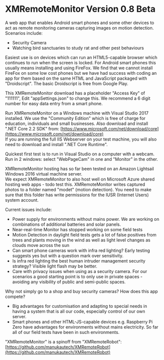 # XMRemoteMonitor Version 0.8 Beta
A web app that enables Android smart phones and some other devices to act as remote monitoring cameras capturing images on motion detection.
Scenarios include:
- Security Camera
- Watching bird sanctuaries to study rat and other pest behaviours

Easiest use is on devices which can run an HTML5-capable browser which continues to run when the screen is locked. For Android smart phones this usually means installing and using FireFox. We find that we cannot install FireFox on some low cost phones but we have had success with coding an app for them based on the same HTML and JavaScript packaged with "Droidscript". The basic Droidscript is free from Google Play.

This XMRemoteMonitor download has a placeholder "Access Key" of "111111",
Edit "appSettings.json" to change this. 
We recommend a 6 digit number for easy data entry from a smart phone.

Run XMRemoteMonitor on a Windows machine with Visual Studio 2017 installed. We use the "Community Edition" which is free of charge for education, individuals and small businesses. Also download and install ".NET Core 2.2 SDK" from:
[https://www.microsoft.com/net/download/core](https://www.microsoft.com/net/download/core)  
If you are running the full IIS Webserver on your test machine, you will also need to download and install ".NET Core Runtime".  

Quickest first test is to run in Visual Studio on a computer with a webcam. Run in 2 windows: select "WebPageCam" in one and "Monitor" in the other.

XMRemoteMonitor hosting has so far been tested on an Amazon Lightsail Windows 2016 virtual machine server.  
We expect XMRemoteMonitor to also host well on Microsoft Azure shared hosting web apps - todo test this.
XMRemoteMonitor writes captured photos to a folder named "modet" (motion detection). You need to make sure that this folder has write permissions for the IUSR (Internet Users) system account.

Current issues include:  
- Power supply for environments without mains power. We are working on combinations of additional batteries and solar panels.
- Near-real-time Monitor has stopped working on some field tests
- Motion Detection in daylight field tests gets a lot of false positives from trees and plants moving in the wind as well as light level changes as clouds move across the sun
- Can smart phone cameras work with infra red lighting? Early testing suggests yes but with a question mark over sensitivity.
- Is infra red lighting the best human intruder management security strategy? Visible light flash may be better.
- Care with privacy issues when using as a security camera. For our scenarios a good starting point is to only use in private spaces - avoiding any visibility of public and semi-public spaces.

Why not simply go to a shop and buy security cameras? How does this app compete?
- Big advantages for customisation and adapting to special needs in having a system that is all our code, especially control of our own server.
- Smart phones and other HTML-JS-capable devices e.g. Raspberry Pi Zero have advantages for environments without mains electricity. So far all of our field tests have been in such environments.

"XMRemoteMonitor" is a spinoff from "XMRemoteRobot":  
[https://github.com/manukautech/XMRemoteRobot](https://github.com/manukautech/XMRemoteRobot)








 
